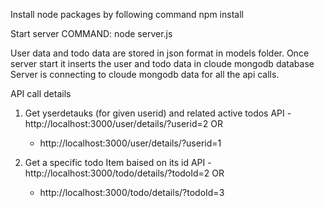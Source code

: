 Install node packages by following command 
npm install

Start server
COMMAND: node server.js


User data and todo data are stored in json format in models folder.
Once server start it inserts the user and todo data in cloude mongodb database
Server is connecting to cloude mongodb data for all the api calls.


API call details
1. Get yserdetauks (for given userid) and related active todos
API - http://localhost:3000/user/details/?userid=2
    OR
    - http://localhost:3000/user/details/?userid=1

2. Get  a specific todo Item baised on its id 
API - http://localhost:3000/todo/details/?todoId=2
    OR 
    - http://localhost:3000/todo/details/?todoId=3

